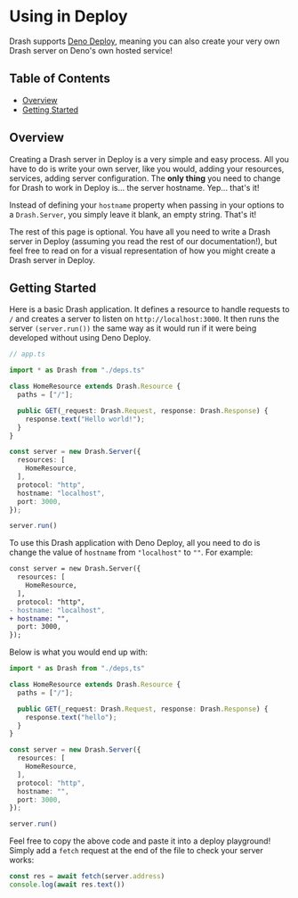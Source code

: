 # Using in Deploy

Drash supports [Deno Deploy](https://deno.com/deploy/), meaning you can also create your very own Drash server on Deno's own hosted service! 

## Table of Contents

* [Overview](#overview)
* [Getting Started](#getting-started)

## Overview

Creating a Drash server in Deploy is a very simple and easy process. All you have to do is write your own server, like you would, adding your resources, services, adding server configuration. The **only thing** you need to change for Drash to work in Deploy is... the server hostname. Yep... that's it! 

Instead of defining your `hostname` property when passing in your options to a `Drash.Server`, you simply leave it blank, an empty string. That's it!

The rest of this page is optional. You have all you need to write a Drash server in Deploy (assuming you read the rest of our documentation!), but feel free to read on for a visual representation of how you might create a Drash server in Deploy.

## Getting Started

Here is a basic Drash application. It defines a resource to handle requests to `/` and creates a server to listen on `http://localhost:3000`. It then runs the server `(server.run())` the same way as it would run if it were being developed without using Deno Deploy.

```typescript
// app.ts

import * as Drash from "./deps.ts"

class HomeResource extends Drash.Resource {
  paths = ["/"];

  public GET(_request: Drash.Request, response: Drash.Response) {
    response.text("Hello world!");
  }
}

const server = new Drash.Server({
  resources: [
    HomeResource,
  ],
  protocol: "http",
  hostname: "localhost",
  port: 3000,
});

server.run()
```

To use this Drash application with Deno Deploy, all you need to do is change the value of `hostname` from `"localhost"` to `""`. For example:

```diff
const server = new Drash.Server({
  resources: [
    HomeResource,
  ],
  protocol: "http",
- hostname: "localhost",
+ hostname: "",
  port: 3000,
});
```

Below is what you would end up with:

```typescript
import * as Drash from "./deps,ts"

class HomeResource extends Drash.Resource {
  paths = ["/"];

  public GET(_request: Drash.Request, response: Drash.Response) {
    response.text("hello");
  }
}

const server = new Drash.Server({
  resources: [
    HomeResource,
  ],
  protocol: "http",
  hostname: "",
  port: 3000,
});

server.run()
```

Feel free to copy the above code and paste it into a deploy playground! Simply add a `fetch` request at the end of the file to check your server works:

```typescript
const res = await fetch(server.address)
console.log(await res.text())
```